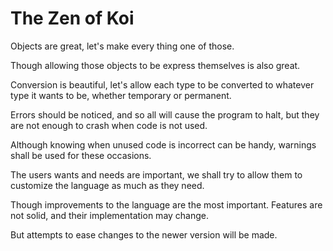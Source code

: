 # The Zen of Koi

Objects are great, let's make every thing one of those.

Though allowing those objects to be express themselves is also great.

Conversion is beautiful, let's allow each type to be converted to whatever type it wants to be, whether temporary or permanent.

Errors should be noticed, and so all will cause the program to halt, but they are not enough to crash when code is not used.

Although knowing when unused code is incorrect can be handy, warnings shall be used for these occasions.

The users wants and needs are important, we shall try to allow them to customize the language as much as they need.

Though improvements to the language are the most important. Features are not solid, and their implementation may change.

But attempts to ease changes to the newer version will be made.

